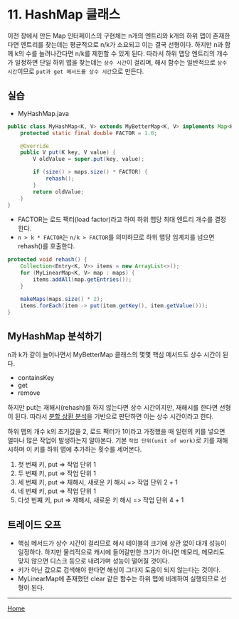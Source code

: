 # 11. HashMap 클래스
이전 장에서 만든 Map 인터페이스의 구현체는 n개의 엔트리와 k개의 하위 맵이 존재한다면 엔트리를 찾는데는 평균적으로 n/k가 소요되고 이는 결국 선형이다. 하지만 n과 함께 k의 수를 늘려나간다면 n/k를 제한할 수 있게 된다.
따라서 하위 맵당 엔트리의 개수가 일정하면 단일 하위 맵을 찾는데는 `상수 시간`이 걸리며, 해시 함수는 일반적으로 `상수 시간`이므로 `put과 get 메서드를 상수 시간`으로 만든다. 

## 실습
- MyHashMap.java

```java
public class MyHashMap<K, V> extends MyBetterMap<K, V> implements Map<K, V> {
	protected static final double FACTOR = 1.0;

	@Override
	public V put(K key, V value) {
		V oldValue = super.put(key, value);

		if (size() > maps.size() * FACTOR) {
			rehash();
		}
		return oldValue;
	}
}
```

- FACTOR는 로드 팩터(load factor)라고 하여 하위 맵당 최대 엔트리 개수를 결정한다.
- `n > k * FACTOR`는 `n/k > FACTOR`를 의미하므로 하위 맵당 임계치를 넘으면 rehash()를 호출한다.

```java
protected void rehash() {
    Collection<Entry<K, V>> items = new ArrayList<>();
    for (MyLinearMap<K, V> map : maps) {
        items.addAll(map.getEntries());
    }

    makeMaps(maps.size() * 2);
    items.forEach(item -> put(item.getKey(), item.getValue()));
}
```

## MyHashMap 분석하기
n과 k가 같이 늘어나면서 MyBetterMap 클래스의 몇몇 핵심 메서드도 상수 시간이 된다.

- containsKey
- get
- remove

하지만 put는 재해시(rehash)를 하지 않는다면 상수 시간이지만, 재해시를 한다면 선형이 된다.
따라서 [분할 상환 분석](03-array_list.md)을 기반으로 판단하면 이는 상수 시간이라고 한다.

하위 맵의 개수 k의 초기값을 2, 로드 팩터가 1이라고 가정했을 때 일련의 키를 넣으면 얼마나 많은 작업이 발생하는지 알아본다. 기본 `작업 단위(unit of work)`로 키를 재해시하며 이 키를 하위 맵에 추가하는 횟수를 세어본다.

1. 첫 번째 키, put => 작업 단위 1
2. 두 번째 키, put => 작업 단위 1
3. 세 번째 키, put => 재해시, 새로운 키 해시 => 작업 단위 2 + 1
4. 네 번째 키, put => 작업 단위 1
5. 다섯 번쨰 키, put => 재해시, 새로운 키 해시 => 작업 단위 4 + 1

## 트레이드 오프

- 핵심 메서드가 상수 시간이 걸리므로 해시 테이블의 크기에 상관 없이 대개 성능이 일정하다. 
  하지만 물리적으로 캐시에 들어갈만한 크기가 아니면 메모리, 메모리도 맞지 않으면 디스크 등으로 내려가며 성능이 떨어질 것이다.
- 키가 아닌 값으로 검색해야 한다면 해싱이 그다지 도움이 되지 않는다는 것이다.
- MyLinearMap에 존재했던 clear 같은 함수는 하위 맵에 비례하여 실행되므로 선형이 된다.

---
[Home](../README.md)
